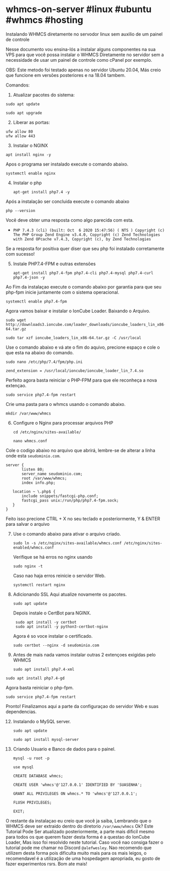 # whmcs-on-server #linux #ubuntu #whmcs #hosting
Instalando WHMCS diretamente no servodor linux sem auxilio de um painel de controle

Nesse documento vou ensina-lós a instalar alguns componentes na sua VPS para que você possa instalar o WHMCS Diretamente no servidor sem a necessidade de usar um painel de controle como cPanel por exemplo.

OBS: Este metodo foi testado apenas no servidor Ubuntu 20.04, Más creio que funcione em versões posteriores e na 18.04 tambem.

Comandos:

1. Atualizar pacotes do sistema:

```
sudo apt update
```

```
sudo apt upgrade
```

2. Liberar as portas:

```
ufw allow 80
ufw allow 443
```

3. Instalar o NGINX

```
apt install nginx -y
```

Apos o programa ser instalado execute o comando abaixo.

 ```
 systemctl enable nginx
 ```

4. Instalar o php
   ```
   apt-get install php7.4 -y
   ```

Após a instalação ser concluida execute o comando abaixo

   ```
   php --version
   ```

Você deve obter uma resposta como algo parecida com esta.

- `PHP 7.4.3 (cli) (built: Oct  6 2020 15:47:56) ( NTS )
   Copyright (c) The PHP Group
   Zend Engine v3.4.0, Copyright (c) Zend Technologies
   with Zend OPcache v7.4.3, Copyright (c), by Zend Technologies`

Se a resposta for positiva quer diser que seu php foi instalado corretamente com sucesso!

5. Instale PHP7.4-FPM e outras extensões

   ```
   apt-get install php7.4-fpm php7.4-cli php7.4-mysql php7.4-curl php7.4-json -y
   ```

Ao Fim da instalaçao execute o comando abaixo por garantia para que seu php-fpm inicie juntamente com o sistema operacional.

 ```
 systemctl enable php7.4-fpm
 ```

Agora vamos baixar e instalar o IonCube Loader.
 Baixando o Arquivo.
   ```
   sudo wget http://downloads3.ioncube.com/loader_downloads/ioncube_loaders_lin_x86-64.tar.gz
   ```
   ```
   sudo tar xzf ioncube_loaders_lin_x86-64.tar.gz -C /usr/local
   ```
Use o comando abaixo e vá ate o fim do aquivo, precione espaço e cole o que esta na abaixo do comando.
   ```
   sudo nano /etc/php/7.4/fpm/php.ini
   ```
   ```
   zend_extension = /usr/local/ioncube/ioncube_loader_lin_7.4.so
   ```
Perfeito agora basta reiniciar o PHP-FPM para que ele reconheça a nova extençao.
   ```
   sudo service php7.4-fpm restart
   ```
   

Crie uma pasta para o whmcs usando o comando abaixo.
   ```
   mkdir /var/www/whmcs
   ```
   
6. Configure o Nginx para processar arquivos PHP

   ```
   cd /etc/nginx/sites-available/
   ```
   ```
   nano whmcs.conf
   ```

Cole o codigo abaixo no arquivo que abrirá, lembre-se de alterar a linha onde esta `seudominio.com`.


 ```
 server {
        listen 80;
        server_name seudominio.com;
        root /var/www/whmcs;
        index info.php;

    location ~ \.php$ {
        include snippets/fastcgi-php.conf;
        fastcgi_pass unix:/run/php/php7.4-fpm.sock;
    }
}
 ```

 Feito isso precione CTRL + X no seu teclado e posteriormente, Y & ENTER para salvar o arquivo

7. Use o comando abaixo para ativar o arquivo criado.
   ```
   sudo ln -s /etc/nginx/sites-available/whmcs.conf /etc/nginx/sites-enabled/whmcs.conf
   ```

   Verifique se há erros no nginx usando
   ```
   sudo nginx -t
   ```

   Caso nao haja erros reinicie o servidor Web.
   ```
   systemctl restart nginx
   ```

9. Adicionando SSL
   Aqui atualize novamente os pacotes.
   ```
   sudo apt update
   ```

   Depois instale o CertBot para NGINX.
   ```
    sudo apt install -y certbot
    sudo apt install -y python3-certbot-nginx
   ```

   Agora é so voce instalar o certificado.
   ```
   sudo certbot --nginx -d seudominio.com
   ```

11. Antes de mais nada vamos instalar outras 2 extençoes exigidas pelo WHMCS

    ```
    sudo apt install php7.4-xml
    ```

   ```
   sudo apt install php7.4-gd
   ```

   Agora basta reiniciar o php-fpm.
   ```
   sudo service php7.4-fpm restart
   ```

Pronto! Finalizamos aqui a parte da configuraçao do servidor Web e suas dependencias.

12. Instalando o MySQL server.
    ```
    sudo apt update
    ```
    ```
    sudo apt install mysql-server
    ```

13. Criando Usuario e Banco de dados para o painel.
    ```
    mysql -u root -p
    ```
    ```
    use mysql
    ```
    ```     
    CREATE DATABASE whmcs;
    ```
    ```
    CREATE USER 'whmcs'@'127.0.0.1' IDENTIFIED BY 'SUASENHA';
    ```
    ```
    GRANT ALL PRIVILEGES ON whmcs.* TO 'whmcs'@'127.0.0.1';
    ```
    ```
    FLUSH PRIVILEGES;
    ```
    ```
    EXIT;
    ```

O restante da instalaçao eu creio que você ja saiba, Lembrando que o WHMCS deve ser extraido dentro do diretorio `/var/www/whmcs` Ok?
Este Tutorial Pode Ser atualizado posteriormente, a parte mais dificil mesmo para todos os que querem fazer desta forma é a questao do IonCube Loader,
Mas isso foi resolvido neste tutorial. Caso você nao consiga fazer o tutorial pode me chamar no Discord `@alefwesley`.
Nao recomendo que utilizem desta forma pois dificulta muito mais para os mais leigos, o recomendavel é a utilização de uma hospedagem apropriada, eu gosto de fazer experimentos rsrs. Bom ate mais!

